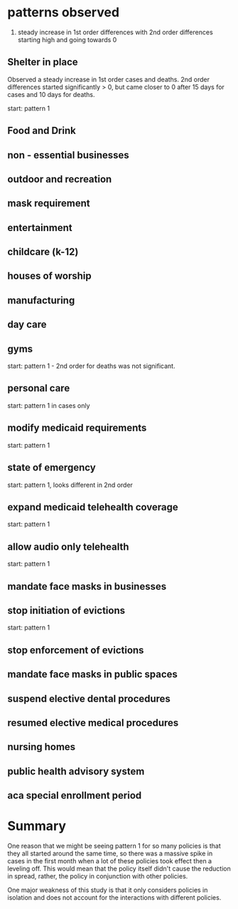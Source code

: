 # patterns observed

1. steady increase in 1st order differences with 2nd order differences starting high and going towards 0



## Shelter in place

Observed a steady increase in 1st order cases and deaths. 2nd order differences started significantly > 0, but came closer to 0 after 15 days  for cases and 10 days for deaths.

start: pattern 1


## Food and Drink


## non - essential businesses

## outdoor and recreation 


## mask requirement


## entertainment 


## childcare (k-12)


## houses of worship


## manufacturing


## day care


## gyms

start: pattern 1 - 2nd order for deaths was not significant.

## personal care

start: pattern 1 in cases only


## modify medicaid requirements

start: pattern 1

## state of emergency

start: pattern 1, looks different in 2nd order

## expand medicaid telehealth coverage

start: pattern 1

##  allow audio only telehealth

start: pattern 1


## mandate face masks in businesses



## stop initiation of evictions

start: pattern 1

## stop enforcement of evictions


## mandate face masks in public spaces


## suspend elective dental procedures


## resumed elective medical procedures


## nursing homes


## public health advisory system


## aca special enrollment period



# Summary

One reason that we might be seeing pattern 1 for so many policies is that they all started around the same time, so there was a massive spike in cases in the first month when a lot of these policies took effect then a leveling off. This would mean that the policy itself didn't cause the reduction in spread, rather, the policy in conjunction with other policies.

One major weakness of this study is that it only considers policies in isolation and does not account for the interactions with different policies.
